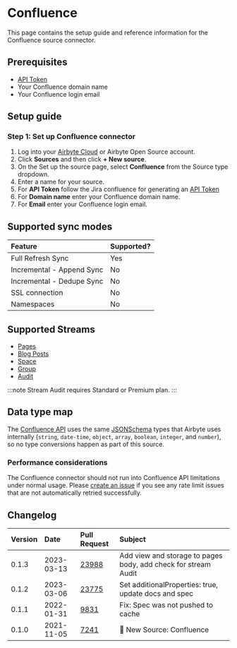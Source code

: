 # Confluence

This page contains the setup guide and reference information for the Confluence source connector.

## Prerequisites

* [API Token](https://support.atlassian.com/atlassian-account/docs/manage-api-tokens-for-your-atlassian-account/)
* Your Confluence domain name
* Your Confluence login email

## Setup guide
### Step 1: Set up Confluence connector
1. Log into your [Airbyte Cloud](https://cloud.airbyte.io/workspaces) or Airbyte Open Source account.
2. Click **Sources** and then click **+ New source**. 
3. On the Set up the source page, select **Confluence** from the Source type dropdown.
4. Enter a name for your source.
5. For **API Token** follow the Jira confluence for generating an  [API Token](https://support.atlassian.com/atlassian-account/docs/manage-api-tokens-for-your-atlassian-account/)
6. For **Domain name** enter your Confluence domain name.
7. For **Email** enter your Confluence login email.

## Supported sync modes

| Feature                   | Supported? |
|:--------------------------|:-----------|
| Full Refresh Sync         | Yes        |
| Incremental - Append Sync | No         |
| Incremental - Dedupe Sync | No         |
| SSL connection            | No         |
| Namespaces                | No         |

## Supported Streams

* [Pages](https://developer.atlassian.com/cloud/confluence/rest/api-group-content/#api-wiki-rest-api-content-get)
* [Blog Posts](https://developer.atlassian.com/cloud/confluence/rest/api-group-content/#api-wiki-rest-api-content-get)
* [Space](https://developer.atlassian.com/cloud/confluence/rest/api-group-space/#api-wiki-rest-api-space-get)
* [Group](https://developer.atlassian.com/cloud/confluence/rest/api-group-group/#api-wiki-rest-api-group-get)
* [Audit](https://developer.atlassian.com/cloud/confluence/rest/api-group-audit/#api-wiki-rest-api-audit-get)

:::note
Stream Audit requires Standard or Premium plan.
:::
## Data type map
The [Confluence API](https://developer.atlassian.com/cloud/confluence/rest/intro/#about) uses the same [JSONSchema](https://json-schema.org/understanding-json-schema/reference/index.html) types that Airbyte uses internally \(`string`, `date-time`, `object`, `array`, `boolean`, `integer`, and `number`\), so no type conversions happen as part of this source.

### Performance considerations

The Confluence connector should not run into Confluence API limitations under normal usage. Please [create an issue](https://github.com/airbytehq/airbyte/issues) if you see any rate limit issues that are not automatically retried successfully.

## Changelog

| Version | Date       | Pull Request                                             | Subject                                                        |
|:--------|:-----------|:---------------------------------------------------------|:---------------------------------------------------------------|
| 0.1.3   | 2023-03-13 | [23988](https://github.com/airbytehq/airbyte/pull/23988) | Add view and storage to pages body, add check for stream Audit |
| 0.1.2   | 2023-03-06 | [23775](https://github.com/airbytehq/airbyte/pull/23775) | Set additionalProperties: true, update docs and spec           |
| 0.1.1   | 2022-01-31 | [9831](https://github.com/airbytehq/airbyte/pull/9831)   | Fix: Spec was not pushed to cache                              |
| 0.1.0   | 2021-11-05 | [7241](https://github.com/airbytehq/airbyte/pull/7241)   | 🎉 New Source: Confluence                                      |
